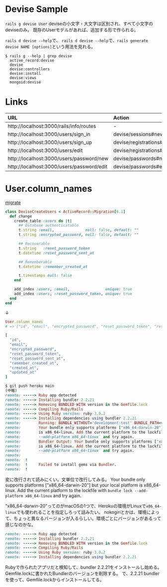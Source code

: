 # Devise Sample

`rails g devise User`
deviseの小文字・大文字は区別され、すべて小文字のdeviseのみ。
既存のUserモデルがあれば、追加する形で作られる。

`rails d devise --help`で、
`rails d devise --help`で、`rails generate devise NAME [options]`という用法を見れる。

```
$ rails g --help | grep devise
  active_record:devise
  devise
  devise:controllers
  devise:install
  devise:views
  mongoid:devise
```

# Links

|URL  |Action|
|:--- |:---  |
|http://localhost:3000/rails/info/routes  |-
|http://localhost:3000/users/sign_in      |devise/sessions#new    
|http://localhost:3000/users/sign_up      |devise/registrations#new
|http://localhost:3000/users/edit         |devise/registrations#edit
|http://localhost:3000/users/password/new |devise/passwords#new
|http://localhost:3000/users/password/edit|devise/passwords#edit

# User.column_names


[migrate](/db/migrate/)
```rb
class DeviseCreateUsers < ActiveRecord::Migration[6.1]
  def change
    create_table :users do |t|
      ## Database authenticatable
      t.string :email,              null: false, default: ""
      t.string :encrypted_password, null: false, default: ""

      ## Recoverable
      t.string   :reset_password_token
      t.datetime :reset_password_sent_at

      ## Rememberable
      t.datetime :remember_created_at

      t.timestamps null: false
    end

    add_index :users, :email,                unique: true
    add_index :users, :reset_password_token, unique: true
  end
end
```
↓
```rb
User.column_names
# => ["id", "email", "encrypted_password", "reset_password_token", "reset_password_sent_at", "remember_created_at", "created_at", "updated_at"]

[
  "id",
  "email",
  "encrypted_password",
  "reset_password_token",
  "reset_password_sent_at",
  "remember_created_at",
  "created_at",
  "updated_at"
]
```


```rb
$ git push heroku main
(中略)
remote: -----> Ruby app detected
remote: -----> Installing bundler 2.2.21
remote: -----> Removing BUNDLED WITH version in the Gemfile.lock
remote: -----> Compiling Ruby/Rails
remote: -----> Using Ruby version: ruby-3.0.2
remote: -----> Installing dependencies using bundler 2.2.21
remote:        Running: BUNDLE_WITHOUT='development:test' BUNDLE_PATH=vendor/bundle BUNDLE_BIN=vendor/bundle/bin BUNDLE_DEPLOYMENT=1 bundle install -j4
remote:        Your bundle only supports platforms ["x86_64-darwin-20"] but your local platform
remote:        is x86_64-linux. Add the current platform to the lockfile with `bundle lock
remote:        --add-platform x86_64-linux` and try again.
remote:        Bundler Output: Your bundle only supports platforms ["x86_64-darwin-20"] but your local platform
remote:        is x86_64-linux. Add the current platform to the lockfile with `bundle lock
remote:        --add-platform x86_64-linux` and try again.
remote: 
remote:  !
remote:  !     Failed to install gems via Bundler.
remote:  !
```

変に改行されて読みにくい。文単位で改行してみる。
Your bundle only supports platforms ["x86_64-darwin-20"] but your local platform is x86_64-linux. 
Add the current platform to the lockfile with `bundle lock --add-platform x86_64-linux` and try again.

"x86_64-darwin-20"ってのがmacOSの1つで、Herokuの環境がLinuxで`x86_64-linux`でも使われることを指定しろって話みたい。
nokogiriとかは、環境によって、ちょっと異なるバージョンが入るらしい。環境ごとにバージョンがあるって感じなのかな。

```rb
remote: -----> Ruby app detected
remote: -----> Installing bundler 2.2.21
remote: -----> Removing BUNDLED WITH version in the Gemfile.lock
remote: -----> Compiling Ruby/Rails
remote: -----> Using Ruby version: ruby-3.0.2
remote: -----> Installing dependencies using bundler 2.2.21
```

Rubyで作られたアプリだと検知して、bundler 2.2.21をインストールし始める。
Gemfile.lockに書かれたBundlerのバージョンを削除する。
で、2.2.21 bundlerを使って、Gemfile.lockからインストールしてる。
